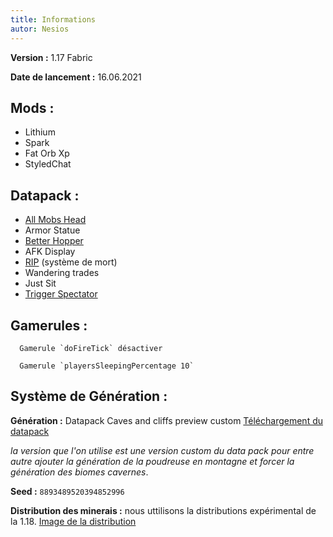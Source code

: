 ```yaml
---
title: Informations
autor: Nesios
---
```


**Version :** 1.17 Fabric

**Date de lancement :** 16.06.2021

## **Mods :**

- Lithium
- Spark
- Fat Orb Xp
- StyledChat

## **Datapack :**

- [All Mobs Head](https://www.curseforge.com/minecraft/customization/all-mob-heads)
- Armor Statue
- [Better Hopper](https://www.youtube.com/watch?v=3iWKsGFkLWA)
- AFK Display
- [RIP](https://www.planetminecraft.com/data-pack/last-death-position-soul-edition/) (système de mort)
- Wandering trades
- Just Sit
- [Trigger Spectator](https://www.planetminecraft.com/data-pack/smp-friendly-spectator/)

## **Gamerules :**

      Gamerule `doFireTick` désactiver

      Gamerule `playersSleepingPercentage 10`

## **Système de Génération :**

**Génération :** Datapack Caves and cliffs preview custom [Téléchargement du datapack](https://www.youtube.com/redirect?event=video_description&redir_token=QUFFLUhqbDQ3VVNvZGxkallfVUZPTlpjTzhESG1hUVRxd3xBQ3Jtc0trNk1tbVdZY0hiNTg4dG8zNmVZeFZkT0lsRmtvSU9uXzVaZ2MwbEtqRlp0aVpsNkNzenFQYTFaNE9uUmxxNzlUUUhSNllGcENoelNkOW8yODQyY3ZUNjMwN3ZQdGtyekhzLTh0VTFoaU1qT3BDMktqSQ&q=https%3A%2F%2Fwww.planetminecraft.com%2Fdata-pack%2Fcaves-amp-cliffs-expansion-pack-20w20a-compatible%2F)

_la version que l'on utilise est une version custom du data pack pour entre autre ajouter la génération de la poudreuse en montagne et forcer la génération des biomes cavernes_.

**Seed :**  `8893489520394852996`

**Distribution des minerais :** nous uttilisons la distributions expérimental de la 1.18.
[Image de la distribution](/distrib.md)
